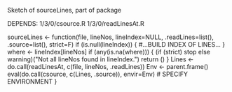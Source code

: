 Sketch of sourceLines, part of package

DEPENDS: 1/3/0/csource.R 1/3/0/readLinesAt.R

sourceLines <- function(file, lineNos, lineIndex=NULL, .readLines=list(), .source=list(), strict=F)
    if (is.null(lineIndex)) {
        #...BUILD INDEX OF LINES...
    }
    where <- lineIndex[lineNos]
    if (any(is.na(where))) {
        (if (strict) stop else warning)("Not all lineNos found in lineIndex.")
        return ()
    }
    Lines <- do.call(readLinesAt, c(file, lineNos, .readLines))
    Env <- parent.frame()
    eval(do.call(csource, c(Lines, .source)), envir=Env) # SPECIFY ENVIRONMENT
}
